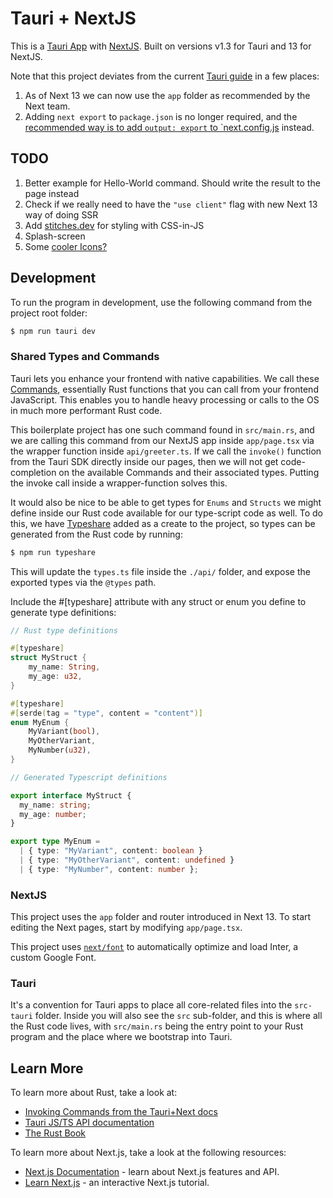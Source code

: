 # Tauri + NextJS

This is a [Tauri App](https://tauri.app) with [NextJS](https://nextjs.org/). Built on versions v1.3 for Tauri and 13 for
NextJS.

Note that this project deviates from the
current [Tauri guide](https://tauri.app/v1/guides/getting-started/setup/next-js) in a few places:

1. As of Next 13 we can now use the `app` folder as recommended by the Next team.
2. Adding `next export` to `package.json` is no longer required, and
   the [recommended way is to add `output: export` to `next.config.js](https://nextjs.org/docs/pages/building-your-application/deploying/static-exports)
   instead.

## TODO

1. Better example for Hello-World command. Should write the result to the page instead
2. Check if we really need to have the `"use client"` flag with new Next 13 way of doing SSR
3. Add [stitches.dev](https://stitches.dev/) for styling with CSS-in-JS
4. Splash-screen
5. Some [cooler Icons?](https://tauri.app/v1/guides/features/icons)

## Development

To run the program in development, use the following command from the project root folder:

```bash
$ npm run tauri dev
```

### Shared Types and Commands

Tauri lets you enhance your frontend with native capabilities. We call
these [Commands](https://tauri.app/v1/guides/features/command), essentially Rust functions that you can call from your
frontend JavaScript. This enables you to handle heavy processing or calls to the OS in much more performant Rust code.

This boilerplate project has one such command found in `src/main.rs`, and we are calling this command from our NextJS
app inside `app/page.tsx` via the wrapper function inside `api/greeter.ts`. If we call the `invoke()` function from the
Tauri SDK directly inside our pages, then we will not get code-completion on the available Commands and their associated
types. Putting the invoke call inside a wrapper-function solves this.

It would also be nice to be able to get types for `Enums` and `Structs` we might define inside our Rust code available for our type-script code as well. To
do this, we have [Typeshare](https://crates.io/crates/typeshare) added as a create to the project, so types can be generated from
the Rust code by running:

```bash
$ npm run typeshare
```

This will update the `types.ts` file inside the `./api/` folder, and expose the exported types via the `@types` path.

Include the #[typeshare] attribute with any struct or enum you define to generate type definitions:

```rust
// Rust type definitions

#[typeshare]
struct MyStruct {
    my_name: String,
    my_age: u32,
}

#[typeshare]
#[serde(tag = "type", content = "content")]
enum MyEnum {
    MyVariant(bool),
    MyOtherVariant,
    MyNumber(u32),
}
```

```typescript
// Generated Typescript definitions

export interface MyStruct {
  my_name: string;
  my_age: number;
}

export type MyEnum =
  | { type: "MyVariant", content: boolean }
  | { type: "MyOtherVariant", content: undefined }
  | { type: "MyNumber", content: number };
```

### NextJS

This project uses the `app` folder and router introduced in Next 13. To start editing the Next pages, start by
modifying `app/page.tsx`.

This project uses [`next/font`](https://nextjs.org/docs/basic-features/font-optimization) to automatically optimize and
load Inter, a custom Google Font.

### Tauri

It's a convention for Tauri apps to place all core-related files into the `src-tauri` folder. Inside you will also see
the `src` sub-folder, and this is where all the Rust code lives, with `src/main.rs` being the entry point to your Rust
program and the place where we bootstrap into Tauri.

## Learn More

To learn more about Rust, take a look at:

- [Invoking Commands from the Tauri+Next docs](https://tauri.app/v1/guides/getting-started/setup/next-js#invoke-commands)
- [Tauri JS/TS API documentation](https://tauri.app/v1/api/js/)
- [The Rust Book](https://doc.rust-lang.org/book/)

To learn more about Next.js, take a look at the following resources:

- [Next.js Documentation](https://nextjs.org/docs) - learn about Next.js features and API.
- [Learn Next.js](https://nextjs.org/learn) - an interactive Next.js tutorial.
